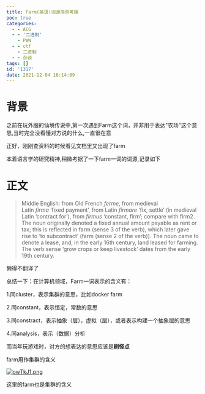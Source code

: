 ```yaml
---
title: Farm(英语)词源简单考据
poc: true
categories:
  - - ACG
  - - '二进制'
    - PWN
  - - ctf
    - 二进制
  - - 杂谈
tags: []
id: '1317'
date: 2021-12-04 16:14:09
---
```


# 背景

之前在玩外服的仙境传说中,第一次遇到Farm这个词，并非用于表达"农场"这个意思,当时完全没看懂对方说的什么,一直很在意

正好，刚刚查资料的时候看见文档里又出现了farm

本着语言学的研究精神,稍微考据了一下farm一词的词源,记录如下

# 正文

> Middle English: from Old French _ferme_, from medieval Latin _firma_ ‘fixed payment’, from Latin _firmare_ ‘fix, settle’ (in medieval Latin ‘contract for’), from _firmus_ ‘constant, firm’; compare with firm2. The noun originally denoted a fixed annual amount payable as rent or tax; this is reflected in farm (sense 3 of the verb), which later gave rise to ‘to subcontract’ (farm (sense 2 of the verb)). The noun came to denote a lease, and, in the early 16th century, land leased for farming. The verb sense ‘grow crops or keep livestock’ dates from the early 19th century.

懒得不翻译了

总结一下：在计算机领域，Farm一词表示的含义有：

1.同cluster，表示集群的意思，比如docker farm

2.同constant，表示恒定，常数的意思

3.同constract，表示抽象（层），虚拟（层），或者表示构建一个抽象层的意思

4.同analysis，表示（数据）分析

而当年玩游戏时，对方的想表达的意思应该是**刷怪点**

farm用作集群的含义

[![owTkJ1.png](https://raw.githubusercontent.com/Valkierja/ALLPIC/main/img/202303181106185.png)](https://imgtu.com/i/owTkJ1)

这里的farm也是集群的含义